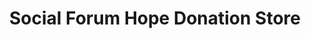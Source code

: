 ---
title: "Social Forum Hope Donation Store"
url: /new-westminster/social-forum-hope-donation-store/
shop: charity
---
